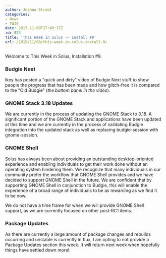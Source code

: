 ```yaml
---
author: Joshua Strobl
categories:
- News
- TWIS
date: 2015-11-08T17:49:17Z
id: 823
title: 'This Week in Solus -- Install #9'
url: /2015/11/08/this-week-in-solus-install-9/
---
```


Welcome to This Week in Solus, Installation #9.

### Budgie Next

Ikey has posted a "quick and dirty" video of Budgie Next stuff to show people the progress that has been made and how glitch-free it is compared to the "Old Budgie" (*the bottom panel in the video*).

### GNOME Stack 3.18 Updates

We are currently in the process of updating the GNOME Stack to 3.18. A significant portion of the GNOME Stack and applications have been updated at this time and we are currently in the process of validating Budgie integration into the updated stack 
as well as replacing budgie-session with gnome-session.

### GNOME Shell

Solus has always been about providing an outstanding desktop-oriented experience and enabling individuals to get their work done without an operating system hindering them. We recognize that many individuals in our community prefer the workflow 
that GNOME Shell provides and we have decided to support GNOME Shell in the future. We are confident that by supporting GNOME Shell in conjunction to Budgie, this will enable the experience of a broad range of individuals to be as rewarding as we 
find it to be now.

We do not have a time frame for when we will provide GNOME Shell support, as we are currently focused on other post-RC1 items.

### Package Updates

As there are currently a large amount of package changes and rebuilds occurring and unstable is currently in flux, I am opting to not provide a Package Updates section this week. It will return next week when hopefully things have settled down more!